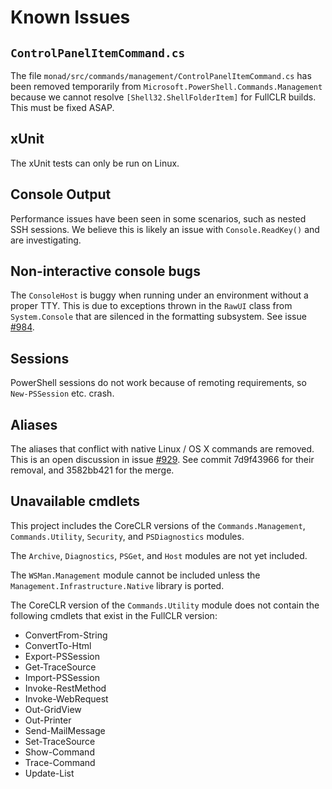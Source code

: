 # Known Issues

## `ControlPanelItemCommand.cs`

The file `monad/src/commands/management/ControlPanelItemCommand.cs` has been removed
temporarily from `Microsoft.PowerShell.Commands.Management` because we
cannot resolve `[Shell32.ShellFolderItem]` for FullCLR builds. This must be
fixed ASAP.

## xUnit

The xUnit tests can only be run on Linux.

## Console Output

Performance issues have been seen in some scenarios, such as nested SSH
sessions. We believe this is likely an issue with `Console.ReadKey()` and are
investigating.

## Non-interactive console bugs

The `ConsoleHost` is buggy when running under an environment without a proper
TTY. This is due to exceptions thrown in the `RawUI` class from `System.Console`
that are silenced in the formatting subsystem. See issue [#984][].

[#984]: https://github.com/PowerShell/PowerShell/issues/984

## Sessions

PowerShell sessions do not work because of remoting requirements, so
`New-PSSession` etc. crash.

## Aliases

The aliases that conflict with native Linux / OS X commands are removed. This is
an open discussion in issue [#929][]. See commit 7d9f43966 for their removal,
and 3582bb421 for the merge.

[#929]: https://github.com/PowerShell/PowerShell/issues/929

## Unavailable cmdlets

This project includes the CoreCLR versions of the `Commands.Management`,
`Commands.Utility`, `Security`, and `PSDiagnostics` modules.

The `Archive`, `Diagnostics`, `PSGet`, and `Host` modules are not yet included.

The `WSMan.Management` module cannot be included unless the
`Management.Infrastructure.Native` library is ported.

The CoreCLR version of the `Commands.Utility` module does not contain the
following cmdlets that exist in the FullCLR version:

- ConvertFrom-String
- ConvertTo-Html
- Export-PSSession
- Get-TraceSource
- Import-PSSession
- Invoke-RestMethod
- Invoke-WebRequest
- Out-GridView
- Out-Printer
- Send-MailMessage
- Set-TraceSource
- Show-Command
- Trace-Command
- Update-List
